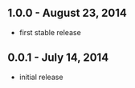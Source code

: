 
1.0.0 - August 23, 2014
-----------------------
* first stable release

0.0.1 - July 14, 2014
---------------------
* initial release
